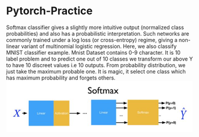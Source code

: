 # Pytorch-Practice
Softmax classifier gives a slightly more intuitive output (normalized class probabilities) and also has a probabilistic interpretation. 
Such networks are commonly trained under a log loss (or cross-entropy) regime, giving a non-linear variant of multinomial logistic regression.
Here, we also classify MNIST classifier example. Mnist Dataset contains 0-9 character.  It is 10 label problem and to predict one out of 10 classes we transform our above Y to have 10 discreet values i.e 10 outputs. From probability distribution, we just take the maximum probable one.
It is magic, it select one class which has maximum probability and forgets others.
![](Images/Softmax_Image.JPG)
